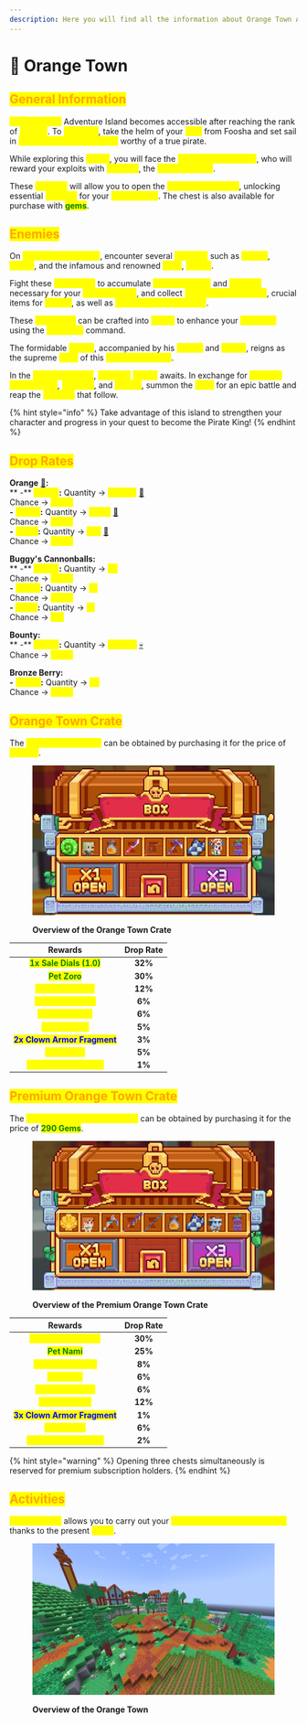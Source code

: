 ```yaml
---
description: Here you will find all the information about Orange Town Adventure Island.
---
```


# 🍊 Orange Town

## <mark style="color:orange;">General Information</mark>

<mark style="color:yellow;">**Orange Town**</mark> Adventure Island becomes accessible after reaching the rank of <mark style="color:yellow;">**Recruit**</mark>. To <mark style="color:yellow;">**access it**</mark>, take the helm of your <mark style="color:yellow;">**ship**</mark> from Foosha and set sail in <mark style="color:yellow;">**search of new challenges**</mark> worthy of a true pirate.&#x20;

While exploring this <mark style="color:yellow;">**island**</mark>, you will face the <mark style="color:yellow;">**henchmen of Buggy**</mark>, who will reward your exploits with <mark style="color:yellow;">**oranges**</mark>, the <mark style="color:yellow;">**local currency**</mark>.&#x20;

These <mark style="color:yellow;">**oranges**</mark> will allow you to open the <mark style="color:yellow;">**crate on the island**</mark>, unlocking essential <mark style="color:yellow;">**rewards**</mark> for your <mark style="color:yellow;">**progression**</mark>. The chest is also available for purchase with <mark style="color:green;">**gems**</mark>.

## <mark style="color:orange;">Enemies</mark>

On <mark style="color:yellow;">**Orange Town Island**</mark>, encounter several <mark style="color:yellow;">**enemies**</mark> such as <mark style="color:yellow;">**sailors**</mark>, <mark style="color:yellow;">**Cabaji**</mark>, and the infamous and renowned <mark style="color:yellow;">**boss**</mark>, <mark style="color:yellow;">**Buggy**</mark>.&#x20;

Fight these <mark style="color:yellow;">**henchmen**</mark> to accumulate <mark style="color:yellow;">**job experience**</mark> and <mark style="color:yellow;">**oranges**</mark> necessary for your <mark style="color:yellow;">**advancement**</mark>, and collect <mark style="color:yellow;">**Buggy's cannonballs**</mark>, crucial items for <mark style="color:yellow;">**quests**</mark>, as well as <mark style="color:yellow;">**clown armor fragments**</mark>.&#x20;

These <mark style="color:yellow;">**fragments**</mark> can be crafted into <mark style="color:yellow;">**armor**</mark> to enhance your <mark style="color:yellow;">**statistics**</mark> using the <mark style="color:yellow;">**`/merchant`**</mark> command.&#x20;

The formidable <mark style="color:yellow;">**Buggy**</mark>, accompanied by his <mark style="color:yellow;">**sailors**</mark> and <mark style="color:yellow;">**Cabaji**</mark>, reigns as the supreme <mark style="color:yellow;">**boss**</mark> of this <mark style="color:yellow;">**adventure island**</mark>.&#x20;

In the <mark style="color:yellow;">**adventure zone**</mark>, <mark style="color:yellow;">**Buggy's**</mark> <mark style="color:yellow;">**statue**</mark> awaits. In exchange for <mark style="color:yellow;">**Buggy's cannonballs**</mark>, <mark style="color:yellow;">**oranges**</mark>, and <mark style="color:yellow;">**money**</mark>, summon the <mark style="color:yellow;">**boss**</mark> for an epic battle and reap the <mark style="color:yellow;">**rewards**</mark> that follow.&#x20;

{% hint style="info" %}
Take advantage of this island to strengthen your character and progress in your quest to become the Pirate King!
{% endhint %}

## <mark style="color:orange;">Drop Rates</mark>

**Orange** [🍊](https://emojiterra.com/fr/mandarine/)**:** \
&#x20;        ** -** <mark style="color:yellow;">**Buggy**</mark>**:** Quantity -> <mark style="color:yellow;">**+2,800**</mark> [🍊](https://emojiterra.com/fr/mandarine/)\
&#x20;                           Chance -> <mark style="color:yellow;">**100%**</mark>\
&#x20;         **-** <mark style="color:yellow;">**Cabaji**</mark>**:** Quantity -> <mark style="color:yellow;">**+400**</mark> [🍊](https://emojiterra.com/fr/mandarine/)\
&#x20;                           Chance -> <mark style="color:yellow;">**100%**</mark>\
&#x20;         **-** <mark style="color:yellow;">**Sailor**</mark>**:** Quantity -> <mark style="color:yellow;">**+10**</mark> [🍊](https://emojiterra.com/fr/mandarine/)\
&#x20;                          Chance -> <mark style="color:yellow;">**100%**</mark>

**Buggy's Cannonballs:** \
&#x20;        ** -** <mark style="color:yellow;">**Buggy**</mark>**:** Quantity -> <mark style="color:yellow;">**x2**</mark>\
&#x20;                           Chance -> <mark style="color:yellow;">**100%**</mark>\
&#x20;         **-** <mark style="color:yellow;">**Cabaji**</mark>**:** Quantity -> <mark style="color:yellow;">**x1**</mark>\
&#x20;                           Chance -> <mark style="color:yellow;">**100%**</mark>\
&#x20;         **- **<mark style="color:yellow;">**Sailor**</mark>**:** Quantity -> <mark style="color:yellow;">**x1**</mark>\
&#x20;                          Chance -> <mark style="color:yellow;">**3%**</mark>

**Bounty:** \
&#x20;        ** -** <mark style="color:yellow;">**Buggy**</mark>**:** Quantity -> <mark style="color:yellow;">**+4,500**</mark> [💀](https://emojipedia.org/fr/cr%C3%A2ne)\
&#x20;                           Chance -> <mark style="color:yellow;">**100%**</mark>

**Bronze Berry:** \
&#x20;         **-** <mark style="color:yellow;">**Buggy**</mark>**:** Quantity -> <mark style="color:yellow;">**x2**</mark>\
&#x20;                           Chance -> <mark style="color:yellow;">**100%**</mark>

## <mark style="color:orange;">Orange Town Crate</mark>

The <mark style="color:yellow;">**Orange Town Crate**</mark> can be obtained by purchasing it for the price of <mark style="color:yellow;">**1,500 🍊**</mark>.

<figure><img src="../../.gitbook/assets/orange town crate.jpg" alt=""><figcaption><p><strong>Overview of the Orange Town Crate</strong></p></figcaption></figure>

|                          **Rewards**                         | **Drop Rate** |
| :----------------------------------------------------------: | :-----------: |
|   <mark style="color:green;">**1x Sale Dials (1.0)**</mark>  |    **32%**    |
|        <mark style="color:green;">**Pet Zoro**</mark>        |    **30%**    |
|     <mark style="color:yellow;">**1x Job Booster**</mark>    |    **12%**    |
|     <mark style="color:yellow;">**Buggy's Knives**</mark>    |     **6%**    |
|      <mark style="color:yellow;">**Morge's Whip**</mark>     |     **6%**    |
|      <mark style="color:yellow;">**Sailor's Hoe**</mark>     |     **5%**    |
| <mark style="color:blue;">**2x Clown Armor Fragment**</mark> |     **3%**    |
|       <mark style="color:yellow;">**Pet Baggy**</mark>       |     **5%**    |
|  <mark style="color:yellow;">**Fragmentation Fruit**</mark>  |     **1%**    |

## <mark style="color:orange;">Premium Orange Town Crate</mark>

The <mark style="color:yellow;">**Premium Orange Town Crate**</mark> can be obtained by purchasing it for the price of <mark style="color:green;">**290 Gems**</mark>.

<figure><img src="../../.gitbook/assets/premium orange town crate.jpg" alt=""><figcaption><p><strong>Overview of the Premium Orange Town Crate</strong></p></figcaption></figure>

|                          **Rewards**                         | **Drop Rate** |
| :----------------------------------------------------------: | :-----------: |
|  <mark style="color:yellow;">**1x Sale Dials (1.2)**</mark>  |    **30%**    |
|        <mark style="color:green;">**Pet Nami**</mark>        |    **25%**    |
|     <mark style="color:yellow;">**Fish-Man's Hoe**</mark>    |     **8%**    |
|       <mark style="color:yellow;">**Kiribachi**</mark>       |     **6%**    |
|     <mark style="color:yellow;">**Nami's Scepter**</mark>    |     **6%**    |
|      <mark style="color:yellow;">**Shop Booster**</mark>     |    **12%**    |
| <mark style="color:blue;">**3x Clown Armor Fragment**</mark> |     **1%**    |
|       <mark style="color:yellow;">**Pet Arlong**</mark>      |     **6%**    |
|  <mark style="color:yellow;">**Fragmentation Fruit**</mark>  |     **2%**    |

{% hint style="warning" %}
Opening three chests simultaneously is reserved for premium subscription holders.
{% endhint %}

## <mark style="color:orange;">Activities</mark>

<mark style="color:yellow;">**Orange Town**</mark> allows you to carry out your <mark style="color:yellow;">**first potato and beet harvests**</mark> thanks to the present <mark style="color:yellow;">**fields**</mark>.

<figure><img src="../../.gitbook/assets/image (21).png" alt=""><figcaption><p><strong>Overview of the Orange Town</strong></p></figcaption></figure>

